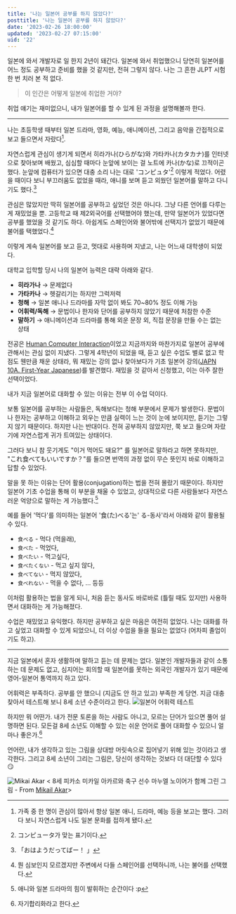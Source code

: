 ```yaml
---
title: '나는 일본어 공부를 하지 않았다?'
posttitle: '나는 일본어 공부를 하지 않았다?'
date: '2023-02-26 18:00:00'
updated: '2023-02-27 07:15:00'
uid: '22'
---
```


일본에 와서 개발자로 일 한지 2년이 돼간다. 일본에 와서 취업했으니 당연히 일본어를 어느 정도 공부하고 준비를 했을 것 같지만, 전혀 그렇지 않다. 나는 그 흔한 JLPT 시험 한 번 치러 본 적 없다.

> 이 인간은 어떻게 일본에 취업한 거야?

취업 얘기는 재미없으니, 내가 일본어를 할 수 있게 된 과정을 설명해볼까 한다.

---

나는 초등학생 때부터 일본 드라마, 영화, 예능, 애니메이션, 그리고 음악을 간접적으로 보고 들으면서 자랐다[^a].

자연스럽게 관심이 생기게 되면서 히라가나(ひらがな)와 가타카나(カタカナ)를 인터넷으로 찾아보며 배웠고, 심심할 때마다 눈앞에 보이는 걸 노트에 카나(かな)로 끄적이곤 했다. 눈앞에 컴퓨터가 있으면 대충 소리 나는 대로 'コンピュタ'[^b] 이렇게 적었다.
어렸을 때이다 보니 부끄러움도 없었을 때라, 애니를 보며 듣고 외웠던 일본어를 말하고 다니기도 했다.[^c]

관심은 많았지만 딱히 일본어를 공부하고 싶었던 것은 아니다. 그냥 다른 언어를 다루는 게 재밌었을 뿐. 고등학교 때 제2외국어를 선택했어야 했는데, 만약 일본어가 있었다면 공부를 했었을 것 같기도 하다. 아쉽게도 스페인어와 불어밖에 선택지가 없었기 때문에 불어를 택했었다.[^e]

이렇게 계속 일본어를 보고 듣고, 멋대로 사용하며 지냈고, 나는 어느새 대학생이 되었다.

대학교 입학할 당시 나의 일본어 능력은 대략 아래와 같다.

-   **히라가나** → 문제없다
-   **가타카나** → 헷갈리기는 하지만 그럭저럭
-   **청해** → 일본 애니나 드라마를 자막 없이 봐도 70~80% 정도 이해 가능
-   **어휘력/독해** → 문법이나 한자와 단어를 공부하지 않았기 때문에 처참한 수준
-   **말하기** → 애니메이션과 드라마를 통해 외운 문장 외, 직접 문장을 만들 수는 없는 상태

전공은 [Human Computer Interaction](https://cogsci.ucsd.edu/undergraduates/major/design-interaction.html)이었고 지금까지와 마찬가지로 일본어 공부에 관해서는 관심 없이 지냈다. 그렇게 4학년이 되었을 때, 듣고 싶은 수업도 별로 없고 학점도 웬만큼 채운 상태라, 뭐 재밌는 강의 없나 찾아보다가 기초 일본어 강의([JAPN 10A. First-Year Japanese](https://catalog.ucsd.edu/courses/JAPN.html))를 발견했다. 재밌을 것 같아서 신청했고, 이는 아주 잘한 선택이었다.

내가 지금 일본어로 대화할 수 있는 이유는 전부 이 수업 덕이다.

보통 일본어를 공부하는 사람들은, 독해보다는 청해 부분에서 문제가 발생한다. 문법이나 한자는 공부하고 이해하고 외우는 만큼 실력이 느는 것이 눈에 보이지만, 듣기는 그렇지 않기 때문이다. 하지만 나는 반대이다. 전혀 공부하지 않았지만, 쭉 보고 들으며 자랐기에 자연스럽게 귀가 트여있는 상태이다.

그러다 보니 참 웃기게도 "이거 먹어도 돼요?" 를 일본어로 말하라고 하면 못하지만, "これ食べてもいいですか？"를 들으면 번역의 과정 없이 무슨 뜻인지 바로 이해하고 답할 수 있었다.

말을 못 하는 이유는 단어 활용(conjugation)하는 법을 전혀 몰랐기 때문이다. 하지만 일본어 기초 수업을 통해 이 부분을 채울 수 있었고, 상대적으로 다른 사람들보다 자연스러운 억양으로 말하는 게 가능했다.[^f]

예를 들어 '먹다'를 의미하는 일본어 '食(た)べる'는' る-동사'라서 아래와 같이 활용될 수 있다.

-   `食べる` - 먹다 (먹을래),
-   `食べた` - 먹었다,
-   `食べたい` - 먹고싶다,
-   `食べたくない` - 먹고 싶지 않다,
-   `食べてない` - 먹지 않았다,
-   `食べれない` - 먹을 수 없다, ... 등등

이처럼 활용하는 법을 알게 되니, 처음 듣는 동사도 바로바로 (틀릴 때도 있지만) 사용하면서 대화하는 게 가능해졌다.

수업은 재밌었고 유익했다. 하지만 공부하고 싶은 마음은 여전히 없었다. 나는 대화를 하고 싶었고 대화할 수 있게 되었으니, 더 이상 수업을 들을 필요는 없었다 (어차피 졸업이기도 하고).

---

지금 일본에서 혼자 생활하며 말하고 듣는 데 문제는 없다. 일본인 개발자들과 같이 소통하는 데 문제도 없고, 심지어는 회의할 때 일본어를 못하는 외국인 개발자가 있기 때문에 영어-일본어 통역까지 하고 있다.

어휘력은 부족하다. 공부를 안 했으니 (지금도 안 하고 있고) 부족한 게 당연. 지금 대충 찾아서 테스트해 보니 8세 소년 수준이라고 한다.
![일본어 어휘력 테스트](/images/d/japanese-test.webp)

하지만 뭐 어떤가. 내가 전문 토론을 하는 사람도 아니고, 모르는 단어가 있으면 풀어 설명하면 된다.
모든걸 8세 소년도 이해할 수 있는 쉬운 언어로 풀어 대화할 수 있으니 얼마나 좋은가.[^g]

언어란, 내가 생각하고 있는 그림을 상대방 머릿속으로 집어넣기 위해 있는 것이라고 생각한다.
그리고 8세 소년이 그리는 그림은, 당신이 생각하는 것보다 더 대단할 수 있다 😏

![Mikai Akar](/images/d/mikail-akar.webp)
< 8세 피카소 미카일 아카르와 축구 선수 마누엘 노이어가 함께 그린 그림 - From [Mikail Akar](https://www.instagram.com/mikails_galerie/?hl=en)>

[^a]: 가족 중 한 명이 관심이 많아서 항상 일본 애니, 드라마, 예능 등을 보고는 했다. 그러다 보니 자연스럽게 나도 일본 문화를 접하게 됐다.
[^b]: コンピュータ가 맞는 표기이다.
[^c]: 「おはようだってばー！ 」
[^e]: 뭔 심보인지 모르겠지만 주변에서 다들 스페인어를 선택하니까, 나는 불어를 선택했다.
[^f]: 애니와 일본 드라마의 힘이 발휘하는 순간이다 :p
[^g]: 자기합리화라고 한다.
